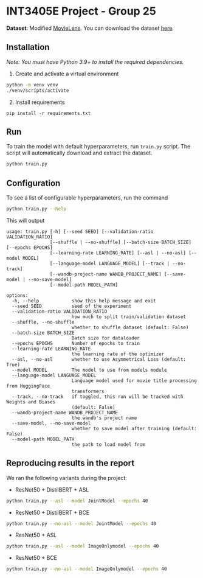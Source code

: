 # INT3405E Project - Group 25

**Dataset**: Modified [MovieLens](https://grouplens.org/datasets/movielens/). You can download the dataset [here](https://drive.google.com/uc?id=1hUqu1mbFeTEfBvl-7fc56fHFfCSzIktD).

## Installation
*Note: You must have Python 3.9+ to install the required dependencies.*

1. Create and activate a virtual environment
```sh
python -m venv venv
./venv/scripts/activate
```
2. Install requirements
```
pip install -r requirements.txt
```

## Run
To train the model with default hyperparameters, run `train.py` script. The script will automatically download and extract the dataset.
```sh
python train.py
```
## Configuration
To see a list of configurable hyperparameters, run the command
```sh
python train.py --help
```
This will output
```
usage: train.py [-h] [--seed SEED] [--validation-ratio VALIDATION_RATIO]
                [--shuffle | --no-shuffle] [--batch-size BATCH_SIZE] [--epochs EPOCHS]        
                [--learning-rate LEARNING_RATE] [--asl | --no-asl] [--model MODEL]
                [--language-model LANGUAGE_MODEL] [--track | --no-track]
                [--wandb-project-name WANDB_PROJECT_NAME] [--save-model | --no-save-model]    
                [--model-path MODEL_PATH]

options:
  -h, --help            show this help message and exit
  --seed SEED           seed of the experiment
  --validation-ratio VALIDATION_RATIO
                        how much to split train/validation dataset
  --shuffle, --no-shuffle
                        whether to shuffle dataset (default: False)
  --batch-size BATCH_SIZE
                        Batch size for dataloader
  --epochs EPOCHS       Number of epochs to train
  --learning-rate LEARNING_RATE
                        the learning rate of the optimizer
  --asl, --no-asl       whether to use Asymmetrical Loss (default: True)
  --model MODEL         The model to use from models module
  --language-model LANGUAGE_MODEL
                        Language model used for movie title processing from HuggingFace       
                        transformers
  --track, --no-track   if toggled, this run will be tracked with Weights and Biases
                        (default: False)
  --wandb-project-name WANDB_PROJECT_NAME
                        the wandb's project name
  --save-model, --no-save-model
                        whether to save model after training (default: False)
  --model-path MODEL_PATH
                        the path to load model from
```

## Reproducing results in the report
We ran the following variants during the project:

- ResNet50 + DistilBERT + ASL
```sh
python train.py --asl --model JointModel --epochs 40
```
- ResNet50 + DistilBERT + BCE
```sh
python train.py --no-asl --model JointModel --epochs 40
```
- ResNet50 + ASL
```sh
python train.py --asl --model ImageOnlymodel --epochs 40
```
- ResNet50 + BCE
```sh
python train.py --no-asl --model ImageOnlymodel --epochs 40
```